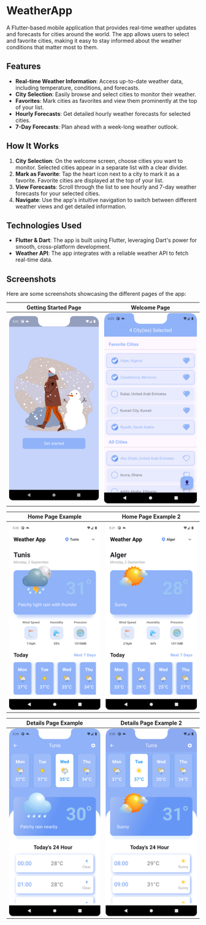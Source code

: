 # WeatherApp

A Flutter-based mobile application that provides real-time weather updates and forecasts for cities around the world. The app allows users to select and favorite cities, making it easy to stay informed about the weather conditions that matter most to them.

## Features

- **Real-time Weather Information**: Access up-to-date weather data, including temperature, conditions, and forecasts.
- **City Selection**: Easily browse and select cities to monitor their weather.
- **Favorites**: Mark cities as favorites and view them prominently at the top of your list.
- **Hourly Forecasts**: Get detailed hourly weather forecasts for selected cities.
- **7-Day Forecasts**: Plan ahead with a week-long weather outlook.

## How It Works

1. **City Selection**: On the welcome screen, choose cities you want to monitor. Selected cities appear in a separate list with a clear divider.
2. **Mark as Favorite**: Tap the heart icon next to a city to mark it as a favorite. Favorite cities are displayed at the top of your list.
3. **View Forecasts**: Scroll through the list to see hourly and 7-day weather forecasts for your selected cities.
4. **Navigate**: Use the app's intuitive navigation to switch between different weather views and get detailed information.

## Technologies Used

- **Flutter & Dart**: The app is built using Flutter, leveraging Dart's power for smooth, cross-platform development.
- **Weather API**: The app integrates with a reliable weather API to fetch real-time data.

## Screenshots

Here are some screenshots showcasing the different pages of the app:

| Getting Started Page                    | Welcome Page                       |
| --------------------------------------- | ---------------------------------- |
| ![Getting Started](./Screenshots/getting%20started%20page.png) | ![Welcome Page](./Screenshots/welcome%20page.png) |

| Home Page Example                       | Home Page Example 2                |
| --------------------------------------- | ---------------------------------- |
| ![Home Page Example](./Screenshots/home%20page%20example.png) | ![Home Page Example 2](./Screenshots/home%20page%20example%202.png) |

| Details Page Example                    | Details Page Example 2             |
| --------------------------------------- | ---------------------------------- |
| ![Details Page Example](./Screenshots/details%20page%20example.png) | ![Details Page Example 2](./Screenshots/details%20page%20example%202.png) |


